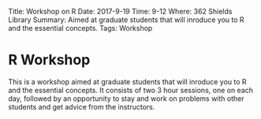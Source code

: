 Title: Workshop on R
Date: 2017-9-19
Time: 9-12 
Where: 362 Shields Library
Summary: Aimed at graduate students that will inroduce you to R and the essential concepts. 
Tags: Workshop
  

# R Workshop
This is a workshop aimed at graduate students that will inroduce you to R and
the essential concepts. It consists of two 3 hour sessions, one on each day, followed
by an opportunity to stay and work on problems with other students and get advice from
the instructors.
